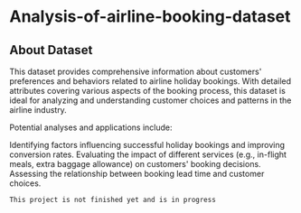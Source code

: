 # Analysis-of-airline-booking-dataset


## About Dataset
This dataset provides comprehensive information about customers' preferences and behaviors related to airline holiday bookings. With detailed attributes covering various aspects of the booking process, this dataset is ideal for analyzing and understanding customer choices and patterns in the airline industry.

Potential analyses and applications include:

Identifying factors influencing successful holiday bookings and improving conversion rates.
Evaluating the impact of different services (e.g., in-flight meals, extra baggage allowance) on customers' booking decisions.
Assessing the relationship between booking lead time and customer choices.

`This project is not finished yet and is in progress`
